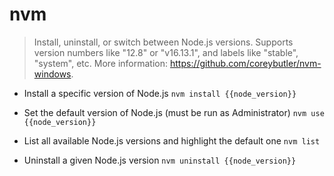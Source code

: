 # nvm
> Install, uninstall, or switch between Node.js versions.
> Supports version numbers like "12.8" or "v16.13.1", and labels like "stable", "system", etc.
> More information: <https://github.com/coreybutler/nvm-windows>.

- Install a specific version of Node.js
`nvm install {{node_version}}`

- Set the default version of Node.js (must be run as Administrator)
`nvm use {{node_version}}`

- List all available Node.js versions and highlight the default one
`nvm list`

- Uninstall a given Node.js version
`nvm uninstall {{node_version}}`
